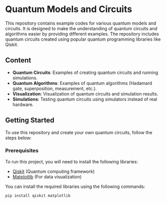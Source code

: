 # Quantum Models and Circuits

This repository contains example codes for various quantum models and circuits. It is designed to make the understanding of quantum circuits and algorithms easier by providing different examples. The repository includes quantum circuits created using popular quantum programming libraries like Qiskit.

## Content

- **Quantum Circuits**: Examples of creating quantum circuits and running simulations.
- **Quantum Algorithms**: Examples of quantum algorithms (Hadamard gate, superposition, measurement, etc.).
- **Visualization**: Visualization of quantum circuits and simulation results.
- **Simulations**: Testing quantum circuits using simulators instead of real hardware.

## Getting Started

To use this repository and create your own quantum circuits, follow the steps below:

### Prerequisites

To run this project, you will need to install the following libraries:

- [Qiskit](https://qiskit.org/) (Quantum computing framework)
- [Matplotlib](https://matplotlib.org/) (For data visualization)

You can install the required libraries using the following commands:

```bash
pip install qiskit matplotlib
